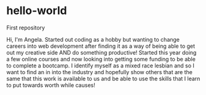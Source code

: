 # hello-world
First repository

Hi, I'm Angela. Started out coding as a hobby but wanting to change careers into web development after finding it as a way of being able to get out my creative side AND do something productive! Started this year doing a few online courses and now looking into getting some funding to be able to complete a bootcamp. I identify myself as a mixed race lesbian and so I want to find an in into the industry and hopefully show others that are the same that this work is available to us and be able to use the skills that I learn to put towards worth while causes! 
